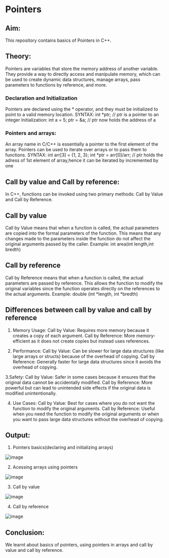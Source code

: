 # Pointers
## Aim: 
This repository contains basics of Pointers in C++.
## Theory:
Pointers are variables that store the memory address of another variable. They provide a way to directly access and manipulate memory, which can be used to create dynamic data structures, manage arrays, pass parameters to functions by reference, and more. 
### Declaration and Initialization
Pointers are declared using the * operator, and they must be initialized to point to a valid memory location.
SYNTAX: int *ptr; // ptr is a pointer to an integer
Initialization:   int a = 5;
                   ptr = &a; // ptr now holds the address of a
### Pointers and arrays:
An array name in C/C++ is essentially a pointer to the first element of the array. Pointers can be used to iterate over arrays or to pass them to functions.
SYNTAX: int arr[3] = {1, 2, 3};
       int *ptr = arr[0]/arr; // ptr holds the adress of 1st element of array,hence it can be iterated by incremented by one 
## Call by value and Call by reference:
In C++, functions can be invoked using two primary methods: Call by Value and Call by Reference.
## Call by value 
Call by Value means that when a function is called, the actual parameters are copied into the formal parameters of the function. This means that any changes made to the parameters inside the function do not affect the original arguments passed by the caller.
Example: int area(int length,int bredth)
## Call by reference 
Call by Reference means that when a function is called, the actual parameters are passed by reference. This allows the function to modify the original variables since the function operates directly on the references to the actual arguments.
Example: double (int *length, int *bredth)
## Differences between call by value and call by reference 
1. Memory Usage:
Call by Value: Requires more memory because it creates a copy of each argument.
Call by Reference: More memory-efficient as it does not create copies but instead uses references.

2. Performance:
Call by Value: Can be slower for large data structures (like large arrays or structs) because of the overhead of copying.
Call by Reference: Generally faster for large data structures since it avoids the overhead of copying.

3.Safety:
Call by Value: Safer in some cases because it ensures that the original data cannot be accidentally modified.
Call by Reference: More powerful but can lead to unintended side effects if the original data is modified unintentionally.

4. Use Cases:
Call by Value: Best for cases where you do not want the function to modify the original arguments.
Call by Reference: Useful when you need the function to modify the original arguments or when you want to pass large data structures without the overhead of copying.


## Output:

1. Pointers basics(declaring and initializing arrays)
   
![image](https://github.com/user-attachments/assets/5bad461a-11ea-4fd9-ae75-2d9e78dd7564)





2. Acessing arrays using pointers 


![image](https://github.com/user-attachments/assets/2414ac6a-c1f5-4972-9c6b-3a37132f837a)




3. Call by value 

![image](https://github.com/user-attachments/assets/c2660e70-9d4b-4a00-893c-c231be8b086c)



4. Call by reference 


![image](https://github.com/user-attachments/assets/dbf635bf-58a8-4ec5-9d80-b41d42c11073)




## Conclusion:
We learnt about basics of pointers, using pointers in arrays and call by value and call by reference. 




